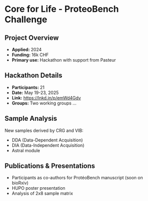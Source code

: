 # Core for Life - ProteoBench Challenge

## Project Overview
- **Applied:** 2024
- **Funding:** 16k CHF
- **Primary use:** Hackathon with support from Pasteur 

## Hackathon Details
- **Participants:** 21
- **Date:** May 19-23, 2025
- **Link:** https://lnkd.in/p/emWd4Gdv
- **Groups:** Two working groups ...

## Sample Analysis
New samples derived by CRG and VIB:
- DDA (Data-Dependent Acquisition)
- DIA (Data-Independent Acquisition)
- Astral module

## Publications & Presentations
- Participants as co-authors for ProtéoBench manuscript (soon on bioRxiv)
- HUPO poster presentation
- Analysis of 2x8 sample matrix
